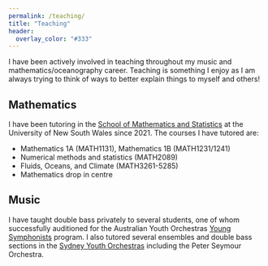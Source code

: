 ```yaml
---
permalink: /teaching/
title: "Teaching"
header:
  overlay_color: "#333"
---
```


I have been actively involved in teaching throughout my music and mathematics/oceanography career.
Teaching is something I enjoy as I am always trying to think of ways to better explain things to myself and others!

## Mathematics

I have been tutoring in the [School of Mathematics and Statistics](https://www.unsw.edu.au/science/our-schools/maths) at the University of New South Wales since 2021.
The courses I have tutored are:

- Mathematics 1A (MATH1131), Mathematics 1B (MATH1231/1241)
- Numerical methods and statistics (MATH2089)
- Fluids, Oceans, and Climate (MATH3261-5285)
- Mathematics drop in centre

## Music

I have taught double bass privately to several students, one of whom successfully auditioned for the Australian Youth Orchestras [Young Symphonists](https://ayo.com.au/program/young-symphonists/) program.
I also tutored several ensembles and double bass sections in the [Sydney Youth Orchestras](https://syo.com.au/) including the Peter Seymour Orchestra.
